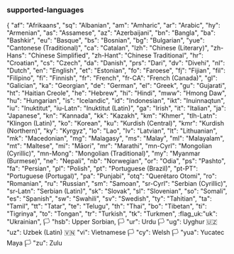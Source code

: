 ### supported-languages
{
  "af": "Afrikaans",
  "sq": "Albanian",
  "am": "Amharic",
  "ar": "Arabic",
  "hy": "Armenian",
  "as": "Assamese",
  "az": "Azerbaijani",
  "bn": "Bangla",
  "ba": "Bashkir",
  "eu": "Basque",
  "bs": "Bosnian",
  "bg": "Bulgarian",
  "yue": "Cantonese (Traditional)",
  "ca": "Catalan",
  "lzh": "Chinese (Literary)",
  "zh-Hans": "Chinese Simplified",
  "zh-Hant": "Chinese Traditional",
  "hr": "Croatian",
  "cs": "Czech",
  "da": "Danish",
  "prs": "Dari",
  "dv": "Divehi",
  "nl": "Dutch",
  "en": "English",
  "et": "Estonian",
  "fo": "Faroese",
  "fj": "Fijian",
  "fil": "Filipino",
  "fi": "Finnish",
  "fr": "French",
  "fr-CA": "French (Canada)",
  "gl": "Galician",
  "ka": "Georgian",
  "de": "German",
  "el": "Greek",
  "gu": "Gujarati",
  "ht": "Haitian Creole",
  "he": "Hebrew",
  "hi": "Hindi",
  "mww": "Hmong Daw",
  "hu": "Hungarian",
  "is": "Icelandic",
  "id": "Indonesian",
  "ikt": "Inuinnaqtun",
  "iu": "Inuktitut",
  "iu-Latn": "Inuktitut (Latin)",
  "ga": "Irish",
  "it": "Italian",
  "ja": "Japanese",
  "kn": "Kannada",
  "kk": "Kazakh",
  "km": "Khmer",
  "tlh-Latn": "Klingon (Latin)",
  "ko": "Korean",
  "ku": "Kurdish (Central)",
  "kmr": "Kurdish (Northern)",
  "ky": "Kyrgyz",
  "lo": "Lao",
  "lv": "Latvian",
  "lt": "Lithuanian",
  "mk": "Macedonian",
  "mg": "Malagasy",
  "ms": "Malay",
  "ml": "Malayalam",
  "mt": "Maltese",
  "mi": "Māori",
  "mr": "Marathi",
  "mn-Cyrl": "Mongolian (Cyrillic)",
  "mn-Mong": "Mongolian (Traditional)",
  "my": "Myanmar (Burmese)",
  "ne": "Nepali",
  "nb": "Norwegian",
  "or": "Odia",
  "ps": "Pashto",
  "fa": "Persian",
  "pl": "Polish",
  "pt": "Portuguese (Brazil)",
  "pt-PT": "Portuguese (Portugal)",
  "pa": "Punjabi",
  "otq": "Querétaro Otomi",
  "ro": "Romanian",
  "ru": "Russian",
  "sm": "Samoan",
  "sr-Cyrl": "Serbian (Cyrillic)",
  "sr-Latn": "Serbian (Latin)",
  "sk": "Slovak",
  "sl": "Slovenian",
  "so": "Somali",
  "es": "Spanish",
  "sw": "Swahili",
  "sv": "Swedish",
  "ty": "Tahitian",
  "ta": "Tamil",
  "tt": "Tatar",
  "te": "Telugu",
  "th": "Thai",
  "bo": "Tibetan",
  "ti": "Tigrinya",
  "to": "Tongan",
  "tr": "Turkish",
  "tk": "Turkmen",
  :flag_uk:"uk": "Ukrainian",
  🏳️ "hsb": Upper Sorbian,
  🏳️ "ur": Urdu
  🏳️ "ug": Uyghur
  🇺🇿 "uz": Uzbek (Latin)
  🇻🇳 "vi": Vietnamese
  🏳️ "cy": Welsh
  🏳️ "yua": Yucatec Maya
  🏳️ "zu": Zulu
